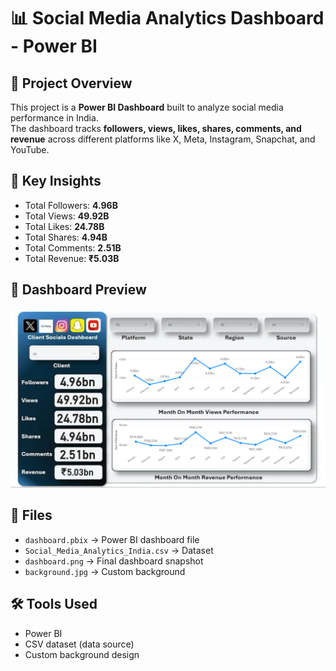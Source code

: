 # 📊 Social Media Analytics Dashboard - Power BI

## 🔎 Project Overview
This project is a **Power BI Dashboard** built to analyze social media performance in India.  
The dashboard tracks **followers, views, likes, shares, comments, and revenue** across different platforms like X, Meta, Instagram, Snapchat, and YouTube.

## 🚀 Key Insights
- Total Followers: **4.96B**  
- Total Views: **49.92B**  
- Total Likes: **24.78B**  
- Total Shares: **4.94B**  
- Total Comments: **2.51B**  
- Total Revenue: **₹5.03B**

## 📸 Dashboard Preview
![Dashboard](dashboard.png)

## 📂 Files
- `dashboard.pbix` → Power BI dashboard file  
- `Social_Media_Analytics_India.csv` → Dataset  
- `dashboard.png` → Final dashboard snapshot  
- `background.jpg` → Custom background  

## 🛠 Tools Used
- Power BI  
- CSV dataset (data source)  
- Custom background design  

